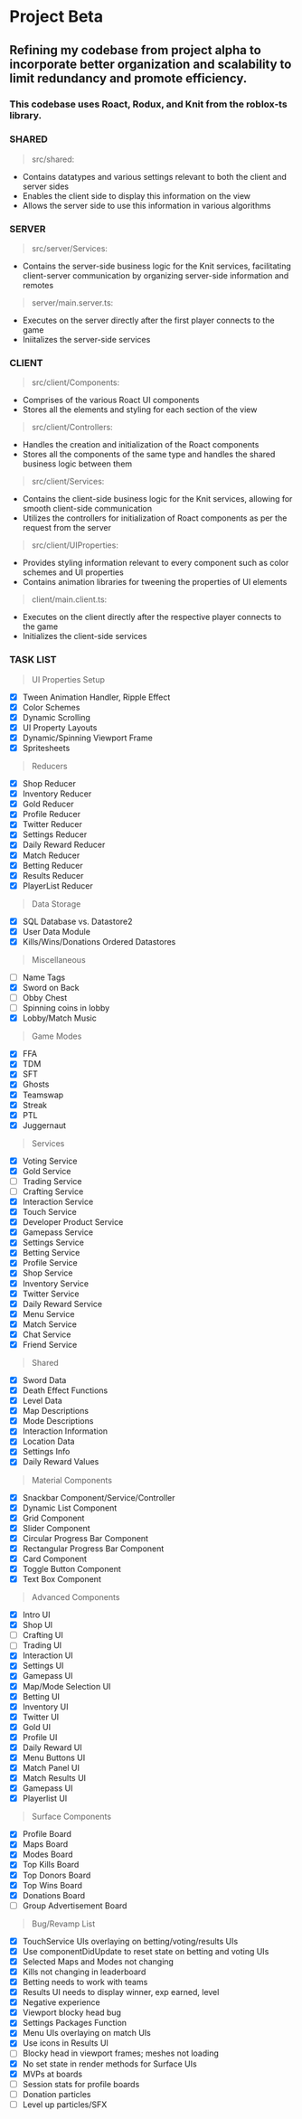 # Project Beta
## Refining my codebase from project alpha to incorporate better organization and scalability to limit redundancy and promote efficiency. 
### This codebase uses Roact, Rodux, and Knit from the roblox-ts library.
### **SHARED**
> src/shared:
- Contains datatypes and various settings relevant to both the client and server sides
- Enables the client side to display this information on the view
- Allows the server side to use this information in various algorithms
### **SERVER**
> src/server/Services:
- Contains the server-side business logic for the Knit services, facilitating client-server communication by organizing server-side information and remotes
> server/main.server.ts:
- Executes on the server directly after the first player connects to the game
- Iniitalizes the server-side services
### **CLIENT**
> src/client/Components:
- Comprises of the various Roact UI components
- Stores all the elements and styling for each section of the view
> src/client/Controllers:
- Handles the creation and initialization of the Roact components
- Stores all the components of the same type and handles the shared business logic between them
> src/client/Services:
- Contains the client-side business logic for the Knit services, allowing for smooth client-side communication
- Utilizes the controllers for initialization of Roact components as per the request from the server
> src/client/UIProperties:
- Provides styling information relevant to every component such as color schemes and UI properties
- Contains animation libraries for tweening the properties of UI elements
> client/main.client.ts:
- Executes on the client directly after the respective player connects to the game
- Initializes the client-side services
### **TASK LIST**
> UI Properties Setup
- [x] Tween Animation Handler, Ripple Effect
- [x] Color Schemes
- [x] Dynamic Scrolling
- [x] UI Property Layouts
- [x] Dynamic/Spinning Viewport Frame
- [x] Spritesheets

> Reducers
- [x] Shop Reducer
- [x] Inventory Reducer
- [x] Gold Reducer
- [x] Profile Reducer
- [x] Twitter Reducer
- [x] Settings Reducer
- [x] Daily Reward Reducer
- [x] Match Reducer
- [x] Betting Reducer
- [x] Results Reducer
- [x] PlayerList Reducer

> Data Storage
- [x] SQL Database vs. Datastore2
- [x] User Data Module
- [x] Kills/Wins/Donations Ordered Datastores

> Miscellaneous
- [ ] Name Tags
- [x] Sword on Back
- [ ] Obby Chest
- [ ] Spinning coins in lobby
- [x] Lobby/Match Music

> Game Modes
- [x] FFA
- [x] TDM
- [x] SFT
- [x] Ghosts
- [x] Teamswap
- [x] Streak
- [x] PTL
- [x] Juggernaut

> Services
- [x] Voting Service
- [x] Gold Service
- [ ] Trading Service
- [ ] Crafting Service
- [x] Interaction Service
- [x] Touch Service
- [x] Developer Product Service
- [x] Gamepass Service
- [x] Settings Service
- [x] Betting Service
- [x] Profile Service
- [x] Shop Service
- [x] Inventory Service
- [x] Twitter Service
- [x] Daily Reward Service
- [x] Menu Service
- [x] Match Service
- [x] Chat Service
- [x] Friend Service

> Shared
- [x] Sword Data
- [x] Death Effect Functions
- [x] Level Data
- [x] Map Descriptions
- [x] Mode Descriptions
- [x] Interaction Information
- [x] Location Data
- [x] Settings Info
- [x] Daily Reward Values

> Material Components
- [x] Snackbar Component/Service/Controller
- [x] Dynamic List Component
- [x] Grid Component
- [x] Slider Component
- [x] Circular Progress Bar Component
- [x] Rectangular Progress Bar Component
- [x] Card Component
- [x] Toggle Button Component
- [x] Text Box Component

> Advanced Components
- [x] Intro UI
- [x] Shop UI
- [ ] Crafting UI
- [ ] Trading UI
- [x] Interaction UI
- [x] Settings UI
- [x] Gamepass UI
- [x] Map/Mode Selection UI
- [x] Betting UI
- [x] Inventory UI
- [x] Twitter UI
- [x] Gold UI
- [x] Profile UI
- [x] Daily Reward UI
- [x] Menu Buttons UI
- [x] Match Panel UI
- [x] Match Results UI
- [x] Gamepass UI
- [x] Playerlist UI

> Surface Components
- [x] Profile Board
- [x] Maps Board
- [x] Modes Board   
- [x] Top Kills Board
- [x] Top Donors Board
- [x] Top Wins Board
- [x] Donations Board
- [ ] Group Advertisement Board

> Bug/Revamp List
- [x] TouchService UIs overlaying on betting/voting/results UIs
- [x] Use componentDidUpdate to reset state on betting and voting UIs
- [x] Selected Maps and Modes not changing
- [x] Kills not changing in leaderboard
- [x] Betting needs to work with teams
- [x] Results UI needs to display winner, exp earned, level
- [x] Negative experience
- [x] Viewport blocky head bug
- [x] Settings Packages Function
- [x] Menu UIs overlaying on match UIs
- [x] Use icons in Results UI
- [ ] Blocky head in viewport frames; meshes not loading
- [x] No set state in render methods for Surface UIs
- [x] MVPs at boards
- [ ] Session stats for profile boards
- [ ] Donation particles
- [ ] Level up particles/SFX